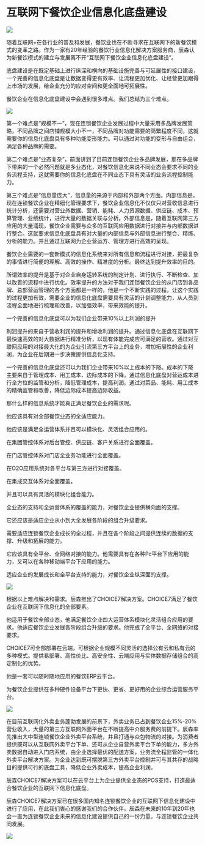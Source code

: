 # 互联网下餐饮企业信息化底盘建设

![](http://www.choicesoft.com.cn/UploadFile/20165301007219.jpg)

随着互联网+在各行业的普及和发展，餐饮业也在不断寻求在互联网下的新餐饮模式的变革之路。作为一家有20年经验的餐饮行业信息化解决方案服务商，辰森认为新餐饮模式的建立与发展离不开“互联网下餐饮企业信息化底盘建设”。

底盘建设是在既定基础上进行纵深和横向的基础设施完善与可延展性的接口建设，一个完善的信息化底盘是让数据变得更有效率、让流程更加优化、让经营更加跟得上市场的发展，给企业充分的应对空间和更全面地可拓展性。

餐饮企业在信息化底盘建设中会遇到很多难点。我们总结为三个难点。

![](http://www.choicesoft.com.cn/UploadFile/201653010111192.jpg)

第一个难点是“规模不一”，现在连锁餐饮企业发展过程中大量采用多品牌发展策略，不同品牌之间店铺规模大小不一，不同品牌对功能需要的简繁程度不同，这就需要你的信息化底盘具有多种功能变形能力。可以通过对功能的变形与自由组合，满足各种品牌的需要。

第二个难点是“业态复杂”，前面讲到了目前连锁餐饮企业多品牌发展，那在多品牌下带来的一个必然问题就是多业态化，对餐饮信息化来说不同业态会要求不同的业务流程支持，这就需要你的信息化底盘在不同业态下具有灵活的业务流程控制能力。

第三个难点是“信息量庞大”，信息量的来源于内部和外部两个方面。内部信息是，现在连锁餐饮企业在精细化管理要求下，餐饮企业信息化不仅仅只对营收信息进行统计分析，还需要对营业外数据、营销、能耗、人力资源数据、供应链、成本、预算管理、业绩统计，进行大量的数据关联与分析。外部信息是，随着互联网第三方应用的大量涌现，餐饮企业需要与众多的互联网应用数据进行对接并与内部数据进行整合。这就要求信息化底盘具有对大量的内部信息与外部信息进行整合、精炼、分析的能力。并且通过互联网为企业营运方、管理方进行高效的呈现。

餐饮企业需要的一套新模式的信息化系统来对所有信息和流程进行对接，把最复杂的事情进行简便的理解、高效的操作、精准度的分析。最终达到提升效率的目的。

所谓效率的提升是基于对企业自身运转系统的制定计划、进行执行、不断检查、加以改善的流程中进行优化。效率提升的方法对于我们连锁餐饮企业的从门店到各品牌、总部营运管理的各个方面都是一样的，他是一个不断实践的过程，让这个实践的过程更加有效，需要企业的信息化底盘需要具有灵活的计划调整能力，从人员到流程全面地进行梳理和改善，以加强效率，带来效能的提升。

一个完善的信息化底盘可以为我们企业带来10%以上利润的提升

利润提升的来自于营收利润的提升和增收利润的提升。通过信息化底盘在互联网下最快速高效的对大数据进行精准分析，以现有体能完成应可满足的营收。通过对互联网应用的对接最大化的为企业引流第三方平台上的业务，增加拓展性的企业利润，为企业在后期进一步决策提供信息化支持。

一个完善的信息化底盘还可以为我们企业带来10%以上成本的下降。成本的下降主要来自于管理成本、用工成本、边际成本的下降。通过信息化底盘对营运成本进行全方位的监管和分析，降低管理成本，提高利润。通过对菜品、能耗、用工成本的精确监管和改善，降低边际成本提高边际收益。

那什么样的信息系统才能真正满足餐饮企业的需求呢。

他应该具有对全部餐饮业态的全适应能力。

他应该是满足全运营体系并且可以模块化、灵活组合应用的。

在集团管控体系对后台管控、供应链、客户关系进行全面覆盖。

在门店管控体系对门店全业务功能进行全面覆盖。

在O2O应用系统对各平台与第三方进行对接覆盖。

在集成交互体系对全面覆盖。

并且可以具有灵活的模块化组合能力。

全业态的支持和全运营体系的覆盖的能力，对餐饮企业提供横向面的支撑。

它还应该是适应企业从小到大全发展各阶段的组合升级要求。

需要适应连锁餐饮企业成长的全过程，并且在各个阶段之间提供连续的数据的支撑、升级和拓展的能力。

它应该具有全平台、全网络对接的能力。他需要具有在各种Pc平台下应用的能力，又可以在各种移动端平台下应用的能力。

适应企业的发展成长和全平台支持的能力，对餐饮企业纵深面的支撑。

![](http://www.choicesoft.com.cn/UploadFile/20165301023207.jpg)

根据以上难点解决和需求。辰森推出了CHOICE7解决方案。CHOICE7满足了餐饮企业在互联网下信息化的全部要素。

他适用于餐饮全部业态，他满足餐饮企业四大运营体系模块化灵活组合应用的要求。他适应餐饮企业发展各阶段组合升级的要求。他完成了全平台、全网络的对接要求。

CHOICE7可全部部署在云端，可根据企业规模不同灵活的选择公有云和私有云的多种模式。提供易部署、高性价比、高安全性、云端应用与实体数据存储组合的高定制化的优势。

他是一套可以随时随地应用的餐饮ERP云平台。

为餐饮企业提供在多种硬件设备平台下更快、更省、更好用的企业综合运营服务平台。

![](http://www.choicesoft.com.cn/UploadFile/201653010245221.jpg)

在目前互联网化外卖业务蓬勃发展的前景下，外卖业务已占到餐饮企业15%-20%营业收入，大量的第三方互联网外面平台在不断提高中介服务费的前提下。辰森率先推出大中型连锁餐饮企业外卖平台系统，并且打通与众包物流的对接。为消费者提供既可以从互联网外卖平台下单、还可从企业自营外卖平台下单的能力，多方外卖数据自动进入门店系统，由企业选择最优的配送方案，业务流全程监管的一体化外卖平台解决方案。为企业达到既可摆脱第三方外卖平台控制并可与其共存的战略目的提供可行的底盘工具，降低企业外卖成本，提高企业利润。

辰森CHOICE7解决方案可以在云平台上为企业提供全业态的POS支持，打造最适合餐饮企业的互联网下信息化底盘。

辰森CHOICE7解决方案已在很多国内知名连锁餐饮企业的互联网下信息化建设中进行了应用，在此我们衷心的感谢我们的合作伙伴。辰森在未来的10年到20年也会一直为连锁餐饮企业未来的信息化建设提供自己的一份力量。与连锁餐饮企业共同发展。

![](http://www.choicesoft.com.cn/UploadFile/201653010316103.jpg)